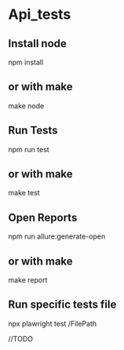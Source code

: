 # Api_tests

## Install node

npm install

## or with make

make node

## Run Tests

npm run test

## or with make

make test

## Open Reports

npm run allure:generate-open

## or with make

make report

## Run specific tests file

npx plawright test /FilePath

//TODO
